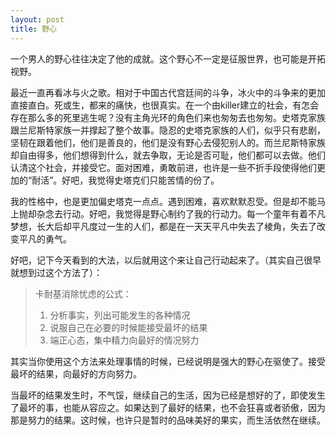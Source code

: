 ```yaml
---
layout: post
title: 野心
---
```


一个男人的野心往往决定了他的成就。这个野心不一定是征服世界，也可能是开拓视野。

最近一直再看冰与火之歌。相对于中国古代宫廷间的斗争，冰火中的斗争来的更加直接直白。死或生，都来的痛快，也很真实。在一个由killer建立的社会，有怎会存在那么多的死里逃生呢？没有主角光环的角色们来也匆匆去也匆匆。史塔克家族跟兰尼斯特家族一并撑起了整个故事。隐忍的史塔克家族的人们，似乎只有悲剧，坚韧在跟着他们，他们是善良的，他们是没有野心去侵犯别人的。而兰尼斯特家族却自由得多，他们想得到什么，就去争取，无论是否可耻，他们都可以去做。他们认清这个社会，并接受它。面对困难，勇敢前进，也许是一些不折手段使得他们更加的“耐活”。好吧，我觉得史塔克们只能苦情的份了。

我的性格中，也是更加偏史塔克一点点。遇到困难，喜欢默默忍受。但是却不能马上抛却杂念去行动。好吧，我觉得是野心制约了我的行动力。每一个童年有着不凡梦想，长大后却平凡度过一生的人们，都是在一天天平凡中失去了棱角，失去了改变平凡的勇气。

好吧，记下今天看到的大法，以后就用这个来让自己行动起来了。（其实自己很早就想到过这个方法了）：

> 卡耐基消除忧虑的公式：
>
> 1. 分析事实，列出可能发生的各种情况
> 2. 说服自己在必要的时候能接受最坏的结果
> 3. 端正心态，集中精力向最好的情况努力

其实当你使用这个方法来处理事情的时候，已经说明是强大的野心在驱使了。接受最坏的结果，向最好的方向努力。

当最坏的结果发生时，不气馁，继续自己的生活，因为已经是想好的了，即使发生了最坏的事，也能从容应之。如果达到了最好的结果，也不会狂喜或者骄傲，因为那是努力的结果。这时候，也许只是暂时的品味美好的果实，而生活依然在继续。


